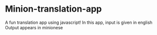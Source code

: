 # Minion-translation-app
 A fun translation app using  javascript!
In this app, input is given in english
<br>Output appears in minionese</br>
